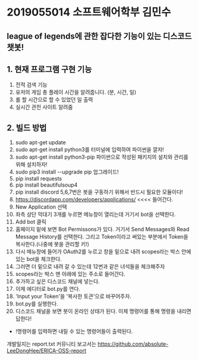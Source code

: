 # 2019055014 소프트웨어학부 김민수

## league of legends에 관한 잡다한 기능이 있는 디스코드 챗봇!


## 1. 현재 프로그램 구현 기능
1. 전적 검색 기능
2. 유저의 게임 총 플레이 시간을 알려줍니다. (분, 시간, 일)
3. 롤 할 시간으로 할 수 있었던 일 출력
4. 실시간 관전 사이트 알려줌

## 2. 빌드 방법
1. sudo apt-get update
2. sudo apt-get install python3를 터미널에 입력하여 파이썬을 깔자!
3. sudo apt-get install python3-pip 파이썬으로 작성된 패키지의 설치와 관리를 위해 설치하자!
4. sudo pip3 install --upgrade pip 업그레이드!
5. pip install requests
6. pip install beautifulsoup4
7. pip install discord 5,6,7번은 봇을 구동하기 위해서 반드시 필요한 모듈이다!
8. https://discordapp.com/developers/applications/ <<<< 들어간다.
9. New Application 선택
10. 좌측 상단 막대기 3개를 누르면 메뉴창이 열리는데 거기서 bot을 선택한다.
11. Add bot 클릭
12. 홈페이지 밑에 보면 Bot Permissons가 있다. 거기서 Send Messages와 Read Message History를 선택한다. 그리고 Token이라고 써있는 부분에서 Token을 복사한다.(나중에 봇을 관리할 키!)
13. 다시 메뉴창에 들어가 OAuth2를 누르고 창을 밑으로 내려 scopes라는 박스 안에 있는 bot을 체크한다.
14. 그러면 더 밑으로 내려 갈 수 있는데 12번과 같은 녀석들을 체크해주자
15. scopes라는 박스 맨 아래에 있는 주소로 들어간다.
16. 추가하고 싶은 디스코드 채널에 넣는다.
17. 이제 에디터로 bot.py를 연다.
18. 'Input your Token'을 '복사한 토큰'으로 바꾸어주자.
19. bot.py를 실행한다.
20. 디스코드 채널을 보면 봇이 온라인 상태가 된다. 이제 명령어를 통해 명령을 내리면 답한다!


+ !명령어를 입력하면 내릴 수 있는 명령어들이 출력된다.

개발일지는 report.txt
커뮤니티 보고서는 https://github.com/absolute-LeeDongHee/ERICA-OSS-report
